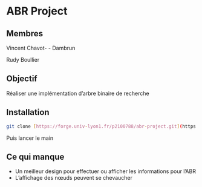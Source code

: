 # ABR Project

## Membres

Vincent Chavot- - Dambrun

Rudy Boullier

## Objectif

Réaliser une implémentation d’arbre binaire de recherche

## Installation

```bash
git clone [https://forge.univ-lyon1.fr/p2100788/abr-project.git](https://forge.univ-lyon1.fr/p2100788/abr-project.git)
```

Puis lancer le main

## Ce qui manque

- Un meilleur design pour effectuer ou afficher les informations pour l’ABR
- L’affichage des nœuds peuvent se chevaucher